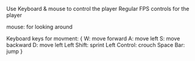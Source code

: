Use Keyboard & mouse to control the player
Regular FPS controls for the player

mouse: for looking around

Keyboard keys for movment: 
{
W: move forward
A: move left
S: move backward
D: move left
Left Shift: sprint
Left Control: crouch
Space Bar: jump 
}
